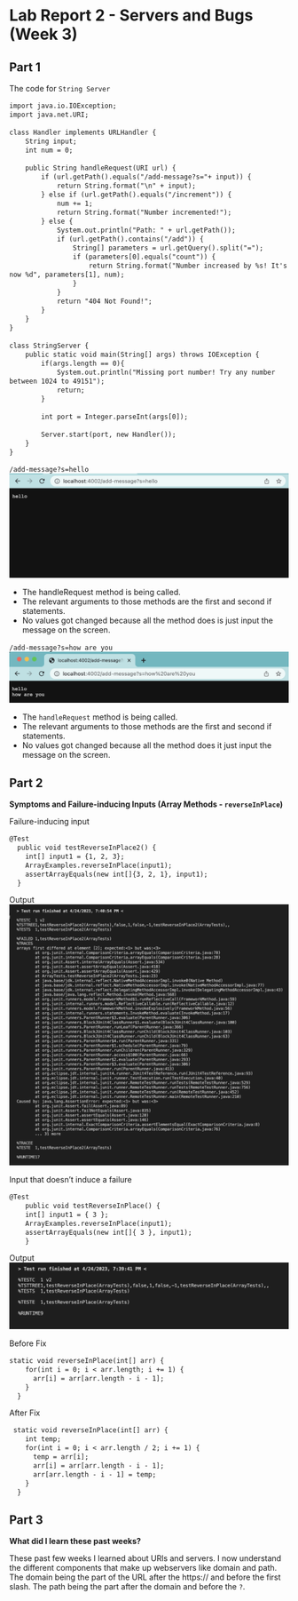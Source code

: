 # Lab Report 2 - Servers and Bugs (Week 3)

## Part 1
The code for `String Server`
```
import java.io.IOException;
import java.net.URI;

class Handler implements URLHandler {
    String input;
    int num = 0;

    public String handleRequest(URI url) {
        if (url.getPath().equals("/add-message?s="+ input)) {
            return String.format("\n" + input);
        } else if (url.getPath().equals("/increment")) {
            num += 1;
            return String.format("Number incremented!");
        } else {
            System.out.println("Path: " + url.getPath());
            if (url.getPath().contains("/add")) {
                String[] parameters = url.getQuery().split("=");
                if (parameters[0].equals("count")) {
                    return String.format("Number increased by %s! It's now %d", parameters[1], num);
                }
            }
            return "404 Not Found!";
        }
    }
}

class StringServer {
    public static void main(String[] args) throws IOException {
        if(args.length == 0){
            System.out.println("Missing port number! Try any number between 1024 to 49151");
            return;
        }

        int port = Integer.parseInt(args[0]);

        Server.start(port, new Handler());
    }
}
```

`/add-message?s=hello`
![add message hello](addMessage1.png)
* The handleRequest method is being called.
* The relevant arguments to those methods are the first and second if statements.
* No values got changed because all the method does is just input the message on the screen.

`/add-message?s=how are you`
![add message how are you](addMessage2.png)

* The `handleRequest` method is being called.
* The relevant arguments to those methods are the first and second if statements.
* No values got changed because all the method does it just input the message on the screen.

## Part 2
**Symptoms and Failure-inducing Inputs (Array Methods - `reverseInPlace`)**

Failure-inducing input
```
@Test
  public void testReverseInPlace2() {
    int[] input1 = {1, 2, 3};
    ArrayExamples.reverseInPlace(input1);
    assertArrayEquals(new int[]{3, 2, 1}, input1);
  }
```

Output
![failure input](failure.png)

Input that doesn’t induce a failure
```
@Test 
	public void testReverseInPlace() {
    int[] input1 = { 3 };
    ArrayExamples.reverseInPlace(input1);
    assertArrayEquals(new int[]{ 3 }, input1);
	}
```

Output
![not failure input](noFailure.png)


Before Fix
```
static void reverseInPlace(int[] arr) {
    for(int i = 0; i < arr.length; i += 1) {
      arr[i] = arr[arr.length - i - 1];
    }
  }
```

After Fix
```
 static void reverseInPlace(int[] arr) {
    int temp;
    for(int i = 0; i < arr.length / 2; i += 1) {
      temp = arr[i];
      arr[i] = arr[arr.length - i - 1];
      arr[arr.length - i - 1] = temp;
    }
  }
```

## Part 3
**What did I learn these past weeks?**

These past few weeks I learned about URls and servers. I now understand the different components that make up webservers like domain and path.
The domain being the part of the URL after the https:// and before the first slash. The path being the part after the domain and before the `?`.
